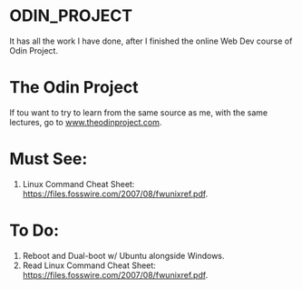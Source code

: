 # ODIN_PROJECT
It has all the work I have done, after I finished the online Web Dev course of Odin Project.

# The Odin Project
If tou want to try to learn from the same source as me, with the same lectures, go to www.theodinproject.com.

# Must See:
1. Linux Command Cheat Sheet: https://files.fosswire.com/2007/08/fwunixref.pdf.

# To Do:
1. Reboot and Dual-boot w/ Ubuntu alongside Windows.
2. Read Linux Command Cheat Sheet: https://files.fosswire.com/2007/08/fwunixref.pdf.

